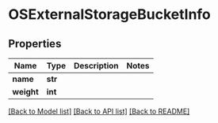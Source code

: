 # OSExternalStorageBucketInfo

## Properties
Name | Type | Description | Notes
------------ | ------------- | ------------- | -------------
**name** | **str** |  | 
**weight** | **int** |  | 

[[Back to Model list]](../README.md#documentation-for-models) [[Back to API list]](../README.md#documentation-for-api-endpoints) [[Back to README]](../README.md)


